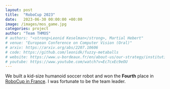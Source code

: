 ```yaml
---
layout: post
title:  "RoboCup 2023"
date:   2023-06-30 00:00:00 +00:00
image: /images/mos_game.jpg
categories: project
author: "Team THMOS"
# authors: "<strong>Leonid Keselman</strong>, Martial Hebert"
# venue: "European Conference on Computer Vision (Oral)"
# arxiv: https://arxiv.org/abs/2207.10606
# code: https://github.com/leonidk/fuzzy-metaballs
# website: https://www.u-bordeaux.fr/en/about-us/our-strategy/institutional-projects/artificial-intelligence/robocup-2023
# youtube: https://www.youtube.com/watch?v=Ec7cxEc9eOU
---
```


We built a kid-size humanoid soccer robot and won the **Fourth** place in [RoboCup in France](https://www.u-bordeaux.fr/en/about-us/our-strategy/institutional-projects/artificial-intelligence/robocup-2023). I was fortunate to be the team leader.
